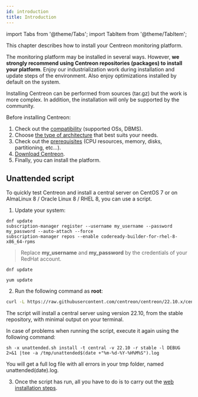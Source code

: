 ```yaml
---
id: introduction
title: Introduction
---
```


import Tabs from '@theme/Tabs';
import TabItem from '@theme/TabItem';

This chapter describes how to install your Centreon monitoring platform.

The monitoring platform may be installed in several ways. However, **we strongly
recommend using Centreon repositories (packages) to install your
platform**. Enjoy our industrialization work during installation and update steps
of the environment. Also enjoy optimizations installed by default on the system.

Installing Centreon can be performed from sources (tar.gz) but the work is more
complex. In addition, the installation will only be supported by the community.

Before installing Centreon:

1. Check out the [compatibility](compatibility.md) (supported OSs, DBMS).
2. Choose [the type of architecture](architectures.md) that best suits your needs.
3. Check out the [prerequisites](prerequisites.md) (CPU resources, memory, disks, partitioning, etc...).
4. [Download Centreon](https://download.centreon.com/).
5. Finally, you can install the platform.

## Unattended script

To quickly test Centreon and install a central server on CentOS 7 or on AlmaLinux 8 / Oracle Linux 8 / RHEL 8, you
can use a script.

1. Update your system:

<Tabs groupId="sync">
<TabItem value="RHEL 8" label="RHEL 8">

```shell
dnf update
subscription-manager register --username my_username --password my_password --auto-attach --force
subscription-manager repos --enable codeready-builder-for-rhel-8-x86_64-rpms
```

> Replace **my_username** and **my_password** by the credentials of your RedHat account.

</TabItem>

<TabItem value="Alma / Oracle Linux 8" label="Alma / Oracle Linux 8">

```shell
dnf update
```

</TabItem>
<TabItem value="CentOS 7" label="CentOS 7">

```shell
yum update
```

</TabItem>
</Tabs>

2. Run the following command as **root**:

  ```Bash
  curl -L https://raw.githubusercontent.com/centreon/centreon/22.10.x/centreon/unattended.sh | sh
  ```

  The script will install a central server using version 22.10, from the stable repository, with minimal output on your terminal.

  In case of problems when running the script, execute it again using the following command:

  ```shell
  sh -x unattended.sh install -t central -v 22.10 -r stable -l DEBUG  2>&1 |tee -a /tmp/unattended$(date +"%m-%d-%Y-%H%M%S").log
  ```

  You will get a full log file with all errors in your tmp folder, named unattended(date).log.

3. Once the script has run, all you have to do is to carry out the [web installation steps](web-and-post-installation.md).
